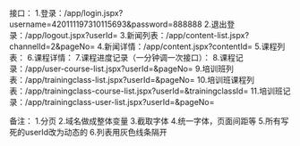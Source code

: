 接口：
1.登录：/app/login.jspx?username=420111197310115693&password=888888
2.退出登录：/app/logout.jspx?userId=
3.新闻列表：/app/content-list.jspx?channelId=2&pageNo=
4.新闻详情：/app/content.jspx?contentId=
5.课程列表：
6.课程详情：
7.课程进度记录（一分钟调一次接口）：
8.课程记录：/app/user-course-list.jspx?userId=&pageNo=
9.培训班列表：/app/trainingclass-list.jspx?userId=&pageNo=
10.培训班课程列表：/app/trainingclass-course-list.jspx?userId=&trainingclassId=
11.培训班记录：/app/trainingclass-user-list.jspx?userId=&pageNo=


备注：
1.分页
2.域名做成整体变量
3.截取字体
4.统一字体，页面间距等
5.所有写死的userId改为动态的
6.列表用灰色线条隔开

